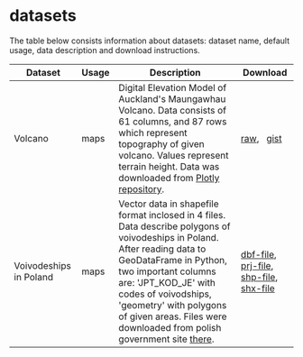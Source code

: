 # datasets
The table below consists information about datasets: dataset name, default usage, data description and download instructions.

| Dataset| Usage | Description| Download |
| ------ | ----- | ---------- | -------- |
| Volcano | maps | Digital Elevation Model of Auckland's Maungawhau Volcano. Data consists of 61 columns, and 87 rows which represent topography of given volcano. Values represent terrain height. Data was downloaded from [Plotly repository](https://github.com/plotly/datasets).| [raw](https://raw.githubusercontent.com/John-smith-889/datasets/master/volcano/volcano.csv), &nbsp; [gist](https://gist.github.com/John-smith-889/b1a6774ffbec8b15722d7a94c5a8de94)  |
| Voivodeships in Poland | maps | Vector data in shapefile format inclosed in 4 files. Data describe polygons of voivodeships in Poland. After reading data to GeoDataFrame in Python, two important columns are: 'JPT_KOD_JE' with codes of voivodships, 'geometry' with polygons of given areas. Files were downloaded from polish government site [there](http://www.gugik.gov.pl/pzgik/dane-bez-oplat/dane-z-panstwowego-rejestru-granic-i-powierzchni-jednostek-podzialow-terytorialnych-kraju-prg). | [dbf-file](https://github.com/John-smith-889/datasets/raw/master/voivodeships-poland/Wojewodztwa.dbf), [prj-file](https://github.com/John-smith-889/datasets/raw/master/voivodeships-poland/Wojewodztwa.prj), [shp-file](https://github.com/John-smith-889/datasets/raw/master/voivodeships-poland/Wojewodztwa.shp), [shx-file](https://github.com/John-smith-889/datasets/raw/master/voivodeships-poland/Wojewodztwa.shx) |
